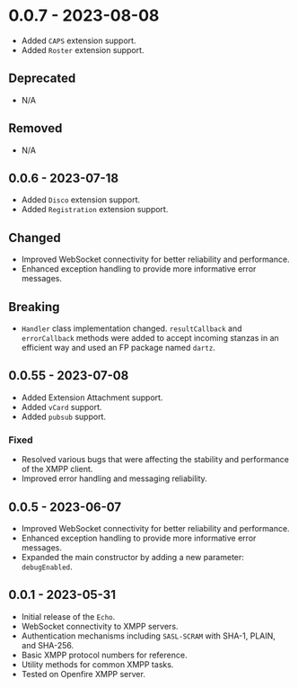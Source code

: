 # 0.0.7 - 2023-08-08

- Added `CAPS` extension support.
- Added `Roster` extension support.

## Deprecated

- N/A

## Removed

- N/A

## 0.0.6 - 2023-07-18

- Added `Disco` extension support.
- Added `Registration` extension support.

## Changed

- Improved WebSocket connectivity for better reliability and performance.
- Enhanced exception handling to provide more informative error messages.

## Breaking

- `Handler` class implementation changed. `resultCallback` and `errorCallback` methods were added to accept incoming stanzas in an efficient way and used an FP package named `dartz`.

## 0.0.55 - 2023-07-08

- Added Extension Attachment support.
- Added `vCard` support.
- Added `pubsub` support.

### Fixed

- Resolved various bugs that were affecting the stability and performance of the XMPP client.
- Improved error handling and messaging reliability.

## 0.0.5 - 2023-06-07

- Improved WebSocket connectivity for better reliability and performance.
- Enhanced exception handling to provide more informative error messages.
- Expanded the main constructor by adding a new parameter: `debugEnabled`.

## 0.0.1 - 2023-05-31

- Initial release of the `Echo`.
- WebSocket connectivity to XMPP servers.
- Authentication mechanisms including `SASL-SCRAM` with SHA-1, PLAIN, and SHA-256.
- Basic XMPP protocol numbers for reference.
- Utility methods for common XMPP tasks.
- Tested on Openfire XMPP server.
